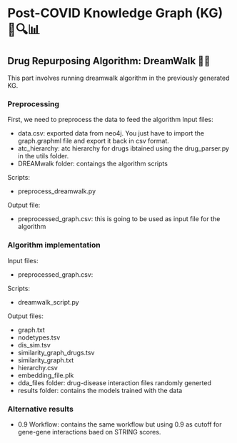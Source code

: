 # Post-COVID Knowledge Graph (KG) 🦠🔍📊

## Drug Repurposing Algorithm: DreamWalk 💊🔄
This part involves running dreamwalk algorithm in the previously generated KG. 

### Preprocessing
First, we need to preprocess the data to feed the algorithm
Input files:
- data.csv: exported data from neo4j. You just have to import the graph.graphml file and export it back in csv format.
- atc_hierarchy: atc hierarchy for drugs ibtained using the drug_parser.py in the utils folder.
- DREAMwalk folder: contaings the algorithm scripts

Scripts:
- preprocess_dreamwalk.py

Output file:
- preprocessed_graph.csv: this is going to be used as input file for the algorithm

### Algorithm implementation
Input files:
-  preprocessed_graph.csv:

Scripts:
- dreamwalk_script.py

Output files:
- graph.txt
- nodetypes.tsv
- dis_sim.tsv
- similarity_graph_drugs.tsv
- similarity_graph.txt
- hierarchy.csv
- embedding_file.plk
- dda_files folder: drug-disease interaction files randomly generted
- results folder: contains the models trained with the data

### Alternative results
- 0.9 Workflow: contains the same workflow but using 0.9 as cutoff for gene-gene interactions baed on STRING scores. 
